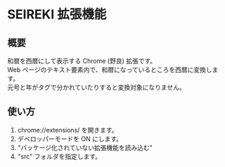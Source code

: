 # SEIREKI 拡張機能

## 概要

和暦を西暦にして表示する Chrome (野良) 拡張です。  
Web ページのテキスト要素内で、和暦になっているところを西暦に変換します。  
元号と年がタグで分かれていたりすると変換対象になりません。  

## 使い方

1. chrome://extensions/ を開きます。
1. デベロッパーモードを ON にします。
1. "パッケージ化されていない拡張機能を読み込む"
1. "src" フォルダを指定します。
